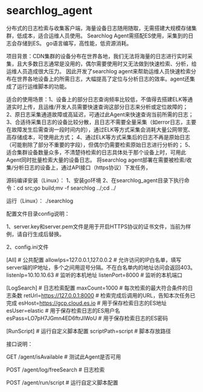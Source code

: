 # searchlog_agent
分布式的日志检索与收集客户端，海量设备日志随用随取，无需搭建大规模存储集群，低成本，适合运维人员使用。
Searchlog Agent需搭配ES使用，采集到的日志会存储到ES。
go语言编写，高性能，低资源消耗。

项目背景：CDN集群的设备分布在世界各地，我们无法将海量的日志进行实时采集，且大多数日志通常是没用的，偶尔需要使用时又无法做到快速检索、分析，给运维人员造成很大压力。
因此开发了searchlog agent来帮助运维人员快速检索分布在世界各地设备上的所需日志，大幅提高了定位与分析日志的效率。agent还集成了运行运维脚本的功能。

适合的使用场景：1、设备上的部分日志查询频率比较低，不值得去搭建ELK等通道实时上传，且运维/开发人员需要快速查询这部分日志来分析或定位故障的；
               2、原日志采集通道故障或高延迟，可通过此Agent来快速查询当前所需的日志；
               3、合适待采集日志的设备比较分散，且日志不需要全量采集（如error日志，主要在故障发生后需查询一段时间内的），通过ELK等方式采集会消耗大量公网带宽、高存储成本，可使用此方式；
               4、通过ELK等方式采集后的日志不再是原始日志（可能剔除了部分不重要的字段），但偶尔仍需要检索原始日志进行分析的；
               5、适合集群设备数量众多，不清楚待检索的日志具体处于那个设备上时，可用此Agent同时批量检索大量的设备日志。
将searchlog agent部署在需要被检索/收集/分析日志的设备上，通过API接口（https协议）下发任务，


源码编译安装（Linux）：
1、安装go环境
2、在searchlog_agent目录下执行命令：cd src;go build;mv -f searchlog ../;cd ../

运行（Linux）：
./searchlog

配置文件目录config说明：

1、server.key和server.pem文件是用于开启HTTPS协议的证书文件，当前为样例，请自行生成后替换。

2、config.ini文件

[All]                           # 公共配置
allowIps=127.0.0.1,127.0.0.2    # 允许访问的IP白名单，填写server端的IP地址，多个之间用逗号分隔。不在白名单内的地址访问会返回403。
listenIp=10.10.10.63            # 监听的本机地址
listenPort=8000                 # 监听的本机端口

[LogSearch]                     # 日志检索配置
maxCount=1000                   # 每次检索的最大符合条件的日志条数
retUrl=https://127.0.0.1:8000   # 检索完成后调用的URL，告知本次任务已完成
esHost=https://gcp.cloud.es.io  # 用于保存检索日志的ES地址
esUser=elastic                  # 用于保存检索日志的ES用户名
esPass=LO7pH7JGmn4ED6ftrJlWoU   # 用于保存检索日志的ES密码

[RunScript]                     # 运行自定义脚本配置
scriptPath=script               # 脚本存放路径


接口说明：

GET  /agent/isAvailable       # 测试此Agent是否可用

POST /agent/log/freeSearch    # 日志检索

POST /agent/run/script        # 运行自定义脚本配置
